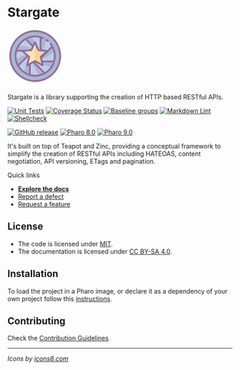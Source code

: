 # Stargate

![Logo](assets/logos/128x128.png)

Stargate is a library supporting the creation of HTTP based RESTful APIs.

[![Unit Tests](https://github.com/ba-st/Stargate/actions/workflows/unit-tests.yml/badge.svg)](https://github.com/ba-st/Stargate/actions/workflows/unit-tests.yml)
[![Coverage Status](https://codecov.io/github/ba-st/Stargate/coverage.svg?branch=release-candidate)](https://codecov.io/gh/ba-st/Stargate/branch/release-candidate)
[![Baseline groups](https://github.com/ba-st/Stargate/actions/workflows/loading-groups.yml/badge.svg)](https://github.com/ba-st/Stargate/actions/workflows/loading-groups.yml)
[![Markdown Lint](https://github.com/ba-st/Stargate/actions/workflows/markdown-lint.yml/badge.svg)](https://github.com/ba-st/Stargate/actions/workflows/markdown-lint.yml)
[![Shellcheck](https://github.com/ba-st/Stargate/actions/workflows/shellcheck.yml/badge.svg)](https://github.com/ba-st/Stargate/actions/workflows/shellcheck.yml)

[![GitHub release](https://img.shields.io/github/release/ba-st/Stargate.svg)](https://github.com/ba-st/Stargate/releases/latest)
[![Pharo 8.0](https://img.shields.io/badge/Pharo-8.0-informational)](https://pharo.org)
[![Pharo 9.0](https://img.shields.io/badge/Pharo-9.0-informational)](https://pharo.org)

It's built on top of Teapot and Zinc, providing a conceptual framework to
simplify the creation of RESTful APIs including HATEOAS, content negotiation,
API versioning, ETags and pagination.

Quick links

- [**Explore the docs**](docs/)
- [Report a defect](https://github.com/ba-st/Stargate/issues/new?labels=Type%3A+Defect)
- [Request a feature](https://github.com/ba-st/Stargate/issues/new?labels=Type%3A+Feature)

## License

- The code is licensed under [MIT](LICENSE).
- The documentation is licensed under [CC BY-SA 4.0](http://creativecommons.org/licenses/by-sa/4.0/).

## Installation

To load the project in a Pharo image, or declare it as a dependency of your own
project follow this [instructions](docs/Installation.md).

## Contributing

Check the [Contribution Guidelines](CONTRIBUTING.md)

---
*Icons by [icons8.com](https://icons8.com)*
